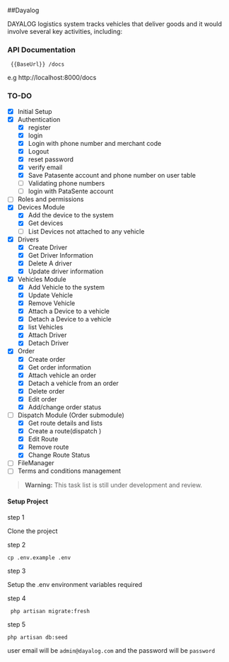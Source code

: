 
##Dayalog

DAYALOG logistics system tracks vehicles that deliver goods and it would involve several key activities, including:

### API Documentation 

```
 {{BaseUrl}} /docs
```
e.g http://localhost:8000/docs

### TO-DO

- [x] Initial Setup 
- [x] Authentication
    - [x] register
    - [x] login
    - [x] Login with phone number and merchant code
    - [x] Logout
    - [x] reset password
    - [x] verify email
    - [x] Save Patasente account and phone number on user table
    - [ ] Validating phone numbers 
    - [ ] login with PataSente account
- [ ] Roles and permissions
- [x] Devices Module
    - [x] Add the device to the system
    - [x] Get devices
    - [ ] List Devices not attached to any vehicle 
- [x] Drivers
    - [x] Create Driver
    - [x] Get Driver Information
    - [x] Delete A driver
    - [x] Update driver information
- [x] Vehicles Module
    - [x] Add Vehicle to the system
    - [x] Update Vehicle
    - [x] Remove Vehicle
    - [x] Attach a Device to a vehicle
    - [x] Detach a Device to a vehicle
    - [x] list Vehicles
    - [x] Attach Driver
    - [x] Detach Driver
- [x]  Order
    - [x] Create order
    - [x] Get order information
    - [x] Attach vehicle an order
    - [x] Detach a vehicle from an order
    - [x] Delete order
    - [x] Edit order
    - [x] Add/change order status
- [ ] Dispatch Module (Order submodule)
    - [x] Get route details and lists
    - [x] Create a route(dispatch )
    - [x] Edit Route
    - [x] Remove route
    - [x] Change Route Status
- [ ] FileManager 
- [ ] Terms and conditions management
> **Warning:** This task list is still under development and review.

#### Setup Project

step 1 

Clone the project 

step 2
```
cp .env.example .env
```

step 3 

Setup the .env environment variables required

step 4

```
 php artisan migrate:fresh
```
step 5

```
php artisan db:seed
```

user email will be  `admin@dayalog.com` and the password will be `password`
